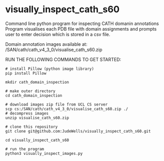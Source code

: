 # visually_inspect_cath_s60
Command line python program for inspecting CATH domanin annotations
Program visualises each PDB file with domain assignments and prompts user to enter decision
which is stored in a csv file.

Domain annotation images available at: /SAN/cath/cath_v4_3_0/visualise_cath_s60.zip

RUN THE FOLLOWING COMMANDS TO GET STARTED:
```
# install Pillow (python image library)
pip install Pillow

mkdir cath_domain_inspection

# make outer directory
cd cath_domain_inspection

# download images zip file from UCL CS server
scp cs:/SAN/cath/cath_v4_3_0/visualise_cath_s60.zip ./
# decompress images
unzip visualise_cath_s60.zip

# clone this repository
git clone git@github.com:JudeWells/visually_inspect_cath_s60.git

cd visually_inspect_cath_s60

# run the program
python3 visually_inspect_images.py
```
